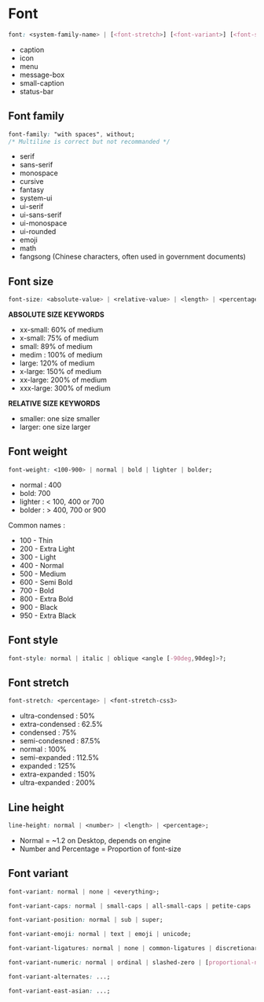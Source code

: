 # Font

```css
font: <system-family-name> | [<font-stretch>] [<font-variant>] [<font-style>] [<font-weight>] <font-size>/[<line-height>] <font-family>
```

- caption
- icon
- menu
- message-box
- small-caption
- status-bar

## Font family

```css
font-family: "with spaces", without;
/* Multiline is correct but not recommanded */
```

- serif
- sans-serif
- monospace
- cursive
- fantasy
- system-ui
- ui-serif
- ui-sans-serif
- ui-monospace
- ui-rounded
- emoji
- math
- fangsong (Chinese characters, often used in government documents)

## Font size

```css
font-size: <absolute-value> | <relative-value> | <length> | <percentage> | <math>;
```

**ABSOLUTE SIZE KEYWORDS**
- xx-small: 60% of medium
- x-small: 75% of medium
- small: 89% of medium
- medim : 100% of medium
- large: 120% of medium
- x-large: 150% of medium
- xx-large: 200% of medium
- xxx-large: 300% of medium

**RELATIVE SIZE KEYWORDS**
- smaller: one size smaller
- larger: one size larger

## Font weight

```css
font-weight: <100-900> | normal | bold | lighter | bolder;
```

- normal : 400
- bold: 700
- lighter : < 100, 400 or 700
- bolder : > 400, 700 or 900

Common names :
- 100 - Thin
- 200 - Extra Light
- 300 - Light
- 400 - Normal
- 500 - Medium
- 600 - Semi Bold
- 700 - Bold
- 800 - Extra Bold
- 900 - Black
- 950 - Extra Black

## Font style

```css
font-style: normal | italic | oblique <angle [-90deg,90deg]>?;
```

## Font stretch

```css
font-stretch: <percentage> | <font-stretch-css3>
```

- ultra-condensed : 50%
- extra-condensed : 62.5%
- condensed : 75%
- semi-condesned : 87.5%
- normal : 100%
- semi-expanded : 112.5%
- expanded : 125%
- extra-expanded : 150%
- ultra-expanded : 200%

## Line height

```css
line-height: normal | <number> | <length> | <percentage>;
```

- Normal = ~1.2 on Desktop, depends on engine
- Number and Percentage = Proportion of font-size

## Font variant

```css
font-variant: normal | none | <everything>;

font-variant-caps: normal | small-caps | all-small-caps | petite-caps | all-petite-caps | unicase | titling-caps;

font-variant-position: normal | sub | super;

font-variant-emoji: normal | text | emoji | unicode;

font-variant-ligatures: normal | none | common-ligatures | discretionary-ligaturs | historical-ligatures | contextual;

font-variant-numeric: normal | ordinal | slashed-zero | [proportional-nums | tabular-nums] | [lining-nums | oldstyle-nums] | [diagonal-frations | stacked-fractions];

font-variant-alternates: ...;

font-variant-east-asian: ...;
```